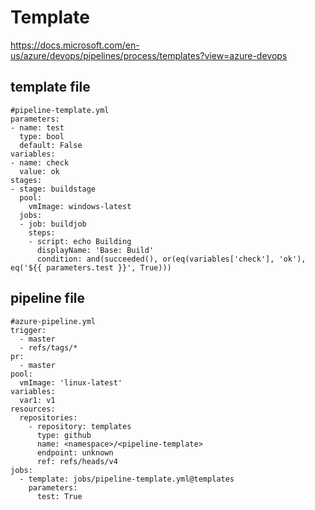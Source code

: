 # Template
https://docs.microsoft.com/en-us/azure/devops/pipelines/process/templates?view=azure-devops

## template file
```
#pipeline-template.yml
parameters:
- name: test
  type: bool
  default: False
variables:
- name: check
  value: ok
stages:
- stage: buildstage
  pool:
    vmImage: windows-latest
  jobs:
  - job: buildjob
    steps:
    - script: echo Building
      displayName: 'Base: Build'
      condition: and(succeeded(), or(eq(variables['check'], 'ok'), eq('${{ parameters.test }}', True)))
```

## pipeline file
```
#azure-pipeline.yml
trigger:
  - master
  - refs/tags/*
pr:
  - master
pool:
  vmImage: 'linux-latest'
variables:
  var1: v1
resources:
  repositories:
    - repository: templates
      type: github
      name: <namespace>/<pipeline-template>
      endpoint: unknown
      ref: refs/heads/v4
jobs:
  - template: jobs/pipeline-template.yml@templates
    parameters:
      test: True
```